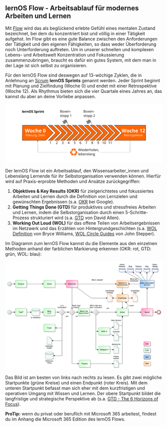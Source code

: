 ## lernOS Flow - Arbeitsablauf für modernes Arbeiten und Lernen

Mit [Flow](https://de.wikipedia.org/wiki/Flow_(Psychologie)) wird das als beglückend erlebte Gefühl eines mentalen Zustand bezeichnet, bei dem du konzentriert bist und völlig in einer Tätigkeit aufgehst. Im Flow gibt es eine gute Balance zwischen den Anforderungen der Tätigkeit und den eigenen Fähigkeiten, so dass weder Überforderung noch Unterforderung auftreten. Um in unserer schnellen und komplexen Lebens- und Arbeitswelt Konzentration und Fokussierung zusammenzubringen, braucht es dafür ein gutes System, mit dem man in der Lage ist sich selbst zu organisieren.

Für den lernOS Flow sind deswegen auf 13-wöchige Zyklen, die in Anlehnung an [Scrum](https://scrumguides.org) **lernOS Sprints** genannt werden. Jeder Sprint beginnt mit Planung und Zielfindung (Woche 0) und endet mit einer Retrospektive (Woche 12). Als Rhythmus bieten sich die vier Quartale eines Jahres an, das kannst du aber an deine Vorliebe anpassen.

![lernOS Sprint](images/lernOS-Sprint.png)

Der lernOS Flow ist ein Arbeitsablauf, den Wissensarbeiter_innen und Lebenslang Lernende für ihr Selbstorganisation verwenden können. Hierfür wird auf Praxis-erprobte Methoden und Ansätze zurückgegriffen:

1. **Objektives & Key Results (OKR)** für zielgerichtetes und fokussiertes Arbeiten und Lernen durch die Definition von Lernzielen und gewünschten Ergebnissen (s.a. [OKR](https://rework.withgoogle.com/guides/set-goals-with-okrs/steps/introduction/) bei Google).
2. **Getting Things Done (GTD)** für produktives und stressfreies Arbeiten und Lernen, indem die Selbstorganisation durch einen 5-Schritte-Prozess strukturiert wird (s.a. [GTD](https://gettingthingsdone.com) von David Allen).
3. **Working Out Loud (WOL)** für das offene Teilen von Arbeitsergebnissen im Netzwerk und das Erzählen von Hintergrundgeschichten (s.a. [WOL Definition](https://thebryceswrite.com/2010/11/29/when-will-we-work-out-loud-soon/) von Bryce Williams, [WOL Circle Guides](https://workingoutloud.com/de/fur-dich) von John Stepper).

Im Diagramm zum lernOS Flow kannst du die Elemente aus den einzelnen Methoden anhand der farblichen Markierung erkennen (OKR: rot, GTD: grün, WOL: blau):

![](./images/lernOS-for-You-Flow.png)

Das Bild ist am besten von links nach rechts zu lesen.  Es gibt zwei mögliche Startpunkte (grüne Kreise) und einen Endpunkt (roter Kreis). Mit dem unteren Startpunkt befasst man sich eher mit dem kurzfristigen und operativen Umgang mit Wissen und Lernen. Der obere Startpunkt bildet die langfristige und strategische Perspektive ab (s.a. [GTD - The 6 Horizons of Focus](https://gettingthingsdone.com/2011/01/the-6-horizons-of-focus/)).

**ProTip:** wenn du privat oder beruflich mit Microsoft 365 arbeitest, findest du im Anhang die Microsoft 365 Edition des lernOS Flows.



